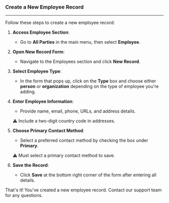 ### Create a New Employee Record
________________________________
Follow these steps to create a new employee record:

1. **Access Employee Section**:
    
    - Go to **All Parties** in the main menu, then select **Employee**.
2. **Open New Record Form**:
    
    - Navigate to the Employees section and click **New Record**.
3. **Select Employee Type**:
    
    - In the form that pops up, click on the **Type** box and choose either **person** or **organization** depending on the type of employee you're adding.
4. **Enter Employee Information**:
    
    - Provide name, email, phone, URLs, and address details.
    
    ⚠️ Include a two-digit country code in addresses.
    
5. **Choose Primary Contact Method**:
    
    - Select a preferred contact method by checking the box under **Primary**. 
    
    ⚠️ Must select a primary contact method to save.
6. **Save the Record**:
    
    - Click **Save** at the bottom right corner of the form after entering all details.

That's it! You've created a new employee record. Contact our support team for any questions.
